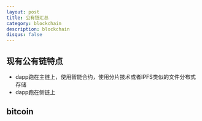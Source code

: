 ```yaml
---
layout: post
title: 公有链汇总
category: blockchain
description: blockchain
disqus: false
---
```


## 现有公有链特点
* dapp跑在主链上，使用智能合约，使用分片技术或者IPFS类似的文件分布式存储
* dapp跑在侧链上


## bitcoin

